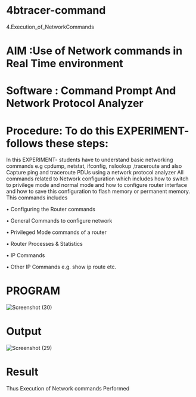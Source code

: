 # 4btracer-command
4.Execution_of_NetworkCommands
# AIM :Use of Network commands in Real Time environment

# Software : Command Prompt And Network Protocol Analyzer
# Procedure: To do this EXPERIMENT- follows these steps:

In this EXPERIMENT- students have to understand basic networking commands e.g cpdump, netstat, ifconfig, nslookup ,traceroute and also Capture ping and traceroute PDUs using a network protocol analyzer
All commands related to Network configuration which includes how to switch to privilege mode
and normal mode and how to configure router interface and how to save this configuration to
flash memory or permanent memory.
This commands includes

• Configuring the Router commands

• General Commands to configure network

• Privileged Mode commands of a router

• Router Processes & Statistics

• IP Commands

• Other IP Commands e.g. show ip route etc.

# PROGRAM

![Screenshot (30)](https://github.com/user-attachments/assets/f7fe438c-53b3-47d1-8cbb-971812042736)
# Output

![Screenshot (29)](https://github.com/user-attachments/assets/e1d4ec4f-def9-492a-9e85-1b8ce874b089)
# Result
Thus Execution of Network commands Performed
